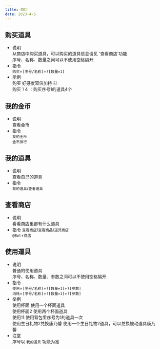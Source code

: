 ```yaml
---
title: 商店
date: 2023-4-5
---
```

## 购买道具
* 说明  
    从商店中购买道具，可以购买的道具信息请见 '查看商店'功能   
    序号、名称、数量之间可以不使用空格隔开  
* 指令  
    `购买`+`[序号/名称]`+`?[数量=1]`  
* 示例  
    购买 好感度双倍加持卡Ⅰ  
    购买 1 4 ：购买序号1的道具4个  
## 我的金币  
* 说明  
    查看金币  
* 指令  
    `我的金币`  
    `金币排行`  
## 我的道具
* 说明  
    查看自己的道具  
* 指令  
    `我的道具`/`查看道具`  
## 查看商店
* 说明  
    看看商店里都有什么道具  
* 指令
    `查看商店`/`查看商品`/`道具商店`  
    `@Bot`+`商店`  
## 使用道具
* 说明  
    普通的使用道具  
    序号、名称、数量、参数之间可以不使用空格隔开  
* 指令  
    `使用`+`[序号/名称]`+`?[数量=1]`+`?[参数]`  
    `消耗`+`[序号/名称]`+`?[数量=1]`+`?[参数]`  
* 举例  
    使用杯面                 使用一个杯面道具  
    使用杯面2                使用两个杯面道具  
    使用11                  使用背包里序号为1的道具一次  
    使用生日礼物2兑换康乃馨     使用一个生日礼物2道具，可以兑换被动道具康乃馨  
* 注意  
    序号以 `我的道具` 功能为准